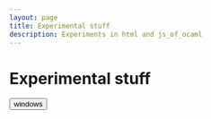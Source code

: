```yaml
---
layout: page
title: Experimental stuff
description: Experiments in html and js_of_ocaml
---
```


# Experimental stuff

<div>
<button onclick="hello( 'windows' ).login()">windows</button>
</div>

<script src="js/hello.js"></script>
<script src="js/oauth.js"></script>
<script>

hello.on('auth.login', function(auth){
	
	// call user information, for the given network
	hello( auth.network ).api( '/me' ).then( function(r){
		// Inject it into the container
		var label = document.getElementById( "profile_"+ auth.network );
		if(!label){
			label = document.createElement('div');
			label.id = "profile_"+auth.network;
			document.getElementById('profile').appendChild(label);
		}
		label.innerHTML = '<img src="'+ r.thumbnail +'" /> Hey '+r.name;
	});
});

hello.init({ 
	facebook : 'a37e79e29d16dbde630f',
},{redirect_uri:'callback.html'});

</script>
